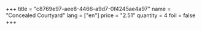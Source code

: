 +++
title = "c8769e97-aee8-4466-a9d7-0f4245ae4a97"
name = "Concealed Courtyard"
lang = ["en"]
price = "2.51"
quantity = 4
foil = false
+++
